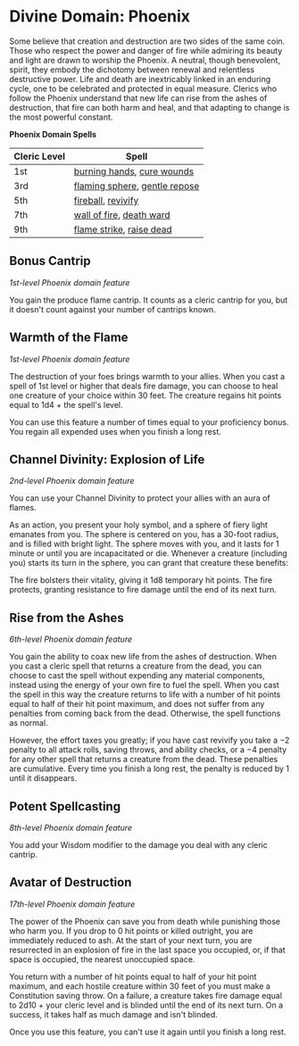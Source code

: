 # Divine Domain: Phoenix
Some believe that creation and destruction are two sides of the same coin. Those who respect the power and danger of fire while admiring its beauty and light are drawn to worship the Phoenix. A neutral, though benevolent, spirit, they embody the dichotomy between renewal and relentless destructive power. Life and death are inextricably linked in an enduring cycle, one to be celebrated and protected in equal measure. Clerics who follow the Phoenix understand that new life can rise from the ashes of destruction, that fire can both harm and heal, and that adapting to change is the most powerful constant.

**Phoenix Domain Spells**

Cleric Level | Spell
------------ | ----------
1st | [burning hands](../../Magic/Spells/burning-hands.md), [cure wounds](../../Magic/Spells/cure-wounds.md)
3rd | [flaming sphere](../../Magic/Spells/flaming-sphere.md), [gentle repose](../../Magic/Spells/gentle-repose.md)
5th | [fireball](../../Magic/Spells/fireball.md), [revivify](../../Magic/Spells/revivify.md)
7th | [wall of fire](../../Magic/Spells/wall-of-fire.md), [death ward](../../Magic/Spells/death-ward.md)
9th | [flame strike](../../Magic/Spells/flame-strike.md), [raise dead](../../Magic/Spells/raise-dead.md)

## Bonus Cantrip
*1st-level Phoenix domain feature*

You gain the produce flame cantrip. It counts as a cleric cantrip for you, but it doesn't count against your number of cantrips known. 

## Warmth of the Flame
*1st-level Phoenix domain feature*

The destruction of your foes brings warmth to your allies. When you cast a spell of 1st level or higher that deals fire damage, you can choose to heal one creature of your choice within 30 feet. The creature regains hit points equal to 1d4 + the spell's level.

You can use this feature a number of times equal to your proficiency bonus. You regain all expended uses when you finish a long rest.

## Channel Divinity: Explosion of Life
*2nd-level Phoenix domain feature*

You can use your Channel Divinity to protect your allies with an aura of flames.

As an action, you present your holy symbol, and a sphere of fiery light emanates from you. The sphere is centered on you, has a 30-foot radius, and is filled with bright light. The sphere moves with you, and it lasts for 1 minute or until you are incapacitated or die. Whenever a creature (including you) starts its turn in the sphere, you can grant that creature these benefits:

The fire bolsters their vitality, giving it 1d8 temporary hit points.
The fire protects, granting resistance to fire damage until the end of its next turn.

## Rise from the Ashes
*6th-level Phoenix domain feature*

You gain the ability to coax new life from the ashes of destruction. When you cast a cleric spell that returns a creature from the dead, you can choose to cast the spell without expending any material components, instead using the energy of your own fire to fuel the spell. When you cast the spell in this way the creature returns to life with a number of hit points equal to half of their hit point maximum, and does not suffer from any penalties from coming back from the dead. Otherwise, the spell functions as normal.

However, the effort taxes you greatly; if you have cast revivify you take a −2 penalty to all attack rolls, saving throws, and ability checks, or a −4 penalty for any other spell that returns a creature from the dead. These penalties are cumulative. Every time you finish a long rest, the penalty is reduced by 1 until it disappears.

## Potent Spellcasting
*8th-level Phoenix domain feature*

You add your Wisdom modifier to the damage you deal with any cleric cantrip.

## Avatar of Destruction
*17th-level Phoenix domain feature*

The power of the Phoenix can save you from death while punishing those who harm you. If you drop to 0 hit points or killed outright, you are immediately reduced to ash. At the start of your next turn, you are resurrected in an explosion of fire in the last space you occupied, or, if that space is occupied, the nearest unoccupied space.

You return with a number of hit points equal to half of your hit point maximum, and each hostile creature within 30 feet of you must make a Constitution saving throw. On a failure, a creature takes fire damage equal to 2d10 + your cleric level and is blinded until the end of its next turn. On a success, it takes half as much damage and isn't blinded.

Once you use this feature, you can't use it again until you finish a long rest.

